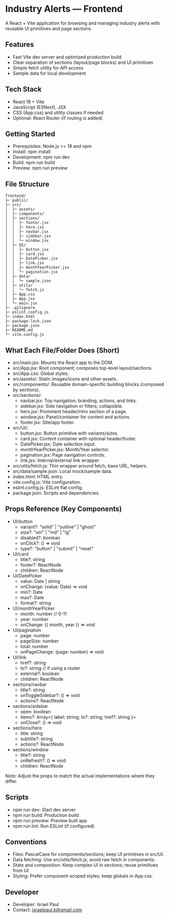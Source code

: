 # Industry Alerts — Frontend

A React + Vite application for browsing and managing industry alerts with reusable UI primitives and page sections.

## Features
- Fast Vite dev server and optimized production build
- Clear separation of sections (layout/page blocks) and UI primitives
- Simple fetch utility for API access
- Sample data for local development

## Tech Stack
- React 18 + Vite
- JavaScript (ESNext), JSX
- CSS (App.css) and utility classes if needed
- Optional: React Router (if routing is added)

## Getting Started
- Prerequisites: Node.js >= 18 and npm
- Install: npm install
- Development: npm run dev
- Build: npm run build
- Preview: npm run preview

## File Structure
```
frontend/
├─ public/
├─ src/
│  ├─ assets/
│  ├─ components/
│  ├─ sections/
│  │  ├─ footer.jsx
│  │  ├─ hero.jsx
│  │  ├─ navbar.jsx
│  │  ├─ sidebar.jsx
│  │  └─ window.jsx
│  ├─ UI/
│  │  ├─ button.jsx
│  │  ├─ card.jsx
│  │  ├─ DatePicker.jsx
│  │  ├─ link.jsx
│  │  ├─ monthYearPicker.jsx
│  │  └─ pagination.jsx
│  ├─ data/
│  │  └─ sample.json
│  ├─ utils/
│  │  └─ fetch.js
│  ├─ App.css
│  ├─ App.jsx
│  └─ main.jsx
├─ .gitignore
├─ eslint.config.js
├─ index.html
├─ package-lock.json
├─ package.json
├─ README.md
└─ vite.config.js
```

## What Each File/Folder Does (Short)
- src/main.jsx: Mounts the React app to the DOM.
- src/App.jsx: Root component; composes top-level layout/sections.
- src/App.css: Global styles.
- src/assets/: Static images/icons and other assets.
- src/components/: Reusable domain-specific building blocks (composed by sections).
- src/sections/:
  - navbar.jsx: Top navigation; branding, actions, and links.
  - sidebar.jsx: Side navigation or filters; collapsible.
  - hero.jsx: Prominent header/intro section of a page.
  - window.jsx: Panel/container for content and actions.
  - footer.jsx: Site/app footer.
- src/UI/:
  - button.jsx: Button primitive with variants/sizes.
  - card.jsx: Content container with optional header/footer.
  - DatePicker.jsx: Date selection input.
  - monthYearPicker.jsx: Month/Year selector.
  - pagination.jsx: Page navigation controls.
  - link.jsx: Internal/external link wrapper.
- src/utils/fetch.js: Thin wrapper around fetch; base URL, helpers.
- src/data/sample.json: Local mock/sample data.
- index.html: HTML entry.
- vite.config.js: Vite configuration.
- eslint.config.js: ESLint flat config.
- package.json: Scripts and dependencies.

## Props Reference (Key Components)
- UI/button
  - variant?: "solid" | "outline" | "ghost"
  - size?: "sm" | "md" | "lg"
  - disabled?: boolean
  - onClick?: () => void
  - type?: "button" | "submit" | "reset"
- UI/card
  - title?: string
  - footer?: ReactNode
  - children: ReactNode
- UI/DatePicker
  - value: Date | string
  - onChange: (value: Date) => void
  - min?: Date
  - max?: Date
  - format?: string
- UI/monthYearPicker
  - month: number  // 0-11
  - year: number
  - onChange: ({ month, year }) => void
- UI/pagination
  - page: number
  - pageSize: number
  - total: number
  - onPageChange: (page: number) => void
- UI/link
  - href?: string
  - to?: string      // if using a router
  - external?: boolean
  - children: ReactNode
- sections/navbar
  - title?: string
  - onToggleSidebar?: () => void
  - actions?: ReactNode
- sections/sidebar
  - open: boolean
  - items?: Array<{ label: string; to?: string; href?: string }>
  - onClose?: () => void
- sections/hero
  - title: string
  - subtitle?: string
  - actions?: ReactNode
- sections/window
  - title?: string
  - onRefresh?: () => void
  - children: ReactNode

Note: Adjust the props to match the actual implementations where they differ.

## Scripts
- npm run dev: Start dev server
- npm run build: Production build
- npm run preview: Preview built app
- npm run lint: Run ESLint (if configured)

## Conventions
- Files: PascalCase for components/sections; keep UI primitives in src/UI.
- Data fetching: Use src/utils/fetch.js; avoid raw fetch in components.
- State and composition: Keep complex UI in sections; reuse primitives from UI.
- Styling: Prefer component-scoped styles; keep globals in App.css.

## Developer
- Developer: Israel Paul
- Contact: israelpaul.k@gmail.com
